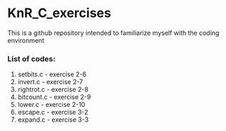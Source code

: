 # KnR_C_exercises
This is a github repository intended to familiarize myself with the coding environment

### List of codes: 
1. setbits.c    - exercise 2-6
2. invert.c     - exercise 2-7
3. rightrot.c   - exercise 2-8
4. bitcount.c   - exercise 2-9
5. lower.c      - exercise 2-10
7. escape.c     - exercise 3-2
8. expand.c     - exercise 3-3
